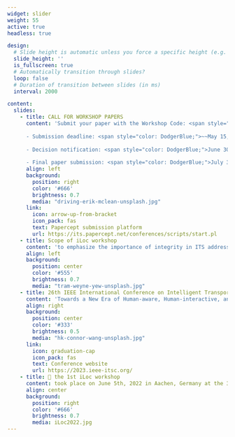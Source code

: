 ```yaml
---
widget: slider
weight: 55
active: true
headless: true

design:
  # Slide height is automatic unless you force a specific height (e.g. '400px')
  slide_height: ''
  is_fullscreen: true
  # Automatically transition through slides?
  loop: false
  # Duration of transition between slides (in ms)
  interval: 2000

content:
  slides:
    - title: CALL FOR WORKSHOP PAPERS
      content: 'Submit your paper with the Workshop Code: <span style="color: Red;">**u41sy**</span>
      
      - Submission deadline: <span style="color: DodgerBlue;">~~May 15, 2023~~ ~~May 22, 2023~~ May 28, 2023</span>
      
      - Decision notification: <span style="color: DodgerBlue;">June 30, 2023</span>
      
      - Final paper submission: <span style="color: DodgerBlue;">July 31, 2023</span>'
      align: left
      background:
        position: right
        color: '#666'
        brightness: 0.7
        media: "driving-erik-mclean-unsplash.jpg"
      link:
        icon: arrow-up-from-bracket
        icon_pack: fas
        text: Papercept submission platform
        url: https://its.papercept.net/conferences/scripts/start.pl
    - title: Scope of iLoc workshop
      content: 'to emphasize the importance of integrity in ITS addressing the scientific challenges with respect to the management of localization integrity for vehicle navigation in complex traffic environments including its use as part of perception tasks.'
      align: left
      background:
        position: center
        color: '#555'
        brightness: 0.7
        media: "tram-weyne-yew-unsplash.jpg"
    - title: 26th IEEE International Conference on Intelligent Transportation Systems
      content: 'Towards a New Era of Human-aware, Human-interactive, and Human-friendly ITS'
      align: right
      background:
        position: center
        color: '#333'
        brightness: 0.5
        media: "hk-connor-wang-unsplash.jpg"
      link:
        icon: graduation-cap
        icon_pack: fas
        text: Conference website
        url: https://2023.ieee-itsc.org/
    - title: 👋 the 1st iLoc workshop
      content: took place on June 5th, 2022 in Aachen, Germany at the 33rd IEEE IV Symposium
      align: center
      background:
        position: right
        color: '#666'
        brightness: 0.7
        media: iLoc2022.jpg
---
```

